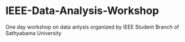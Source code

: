 # IEEE-Data-Analysis-Workshop
One day workshop on data anlysis organized by IEEE Student Branch of Sathyabama University
